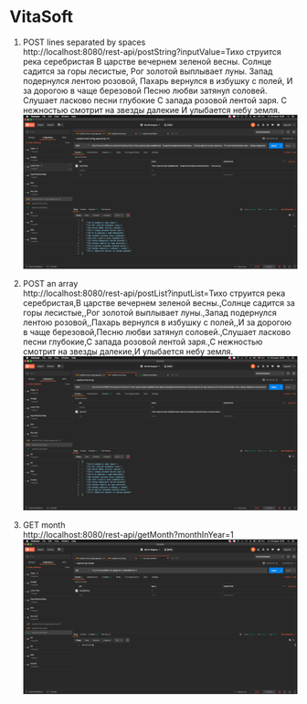 # VitaSoft

1) POST lines separated by spaces </br>
http://localhost:8080/rest-api/postString?inputValue=Тихо струится река серебристая
В царстве вечернем зеленой весны.
Солнце садится за горы лесистые,
Рог золотой выплывает луны.
Запад подернулся лентою розовой,
Пахарь вернулся в избушку с полей,
И за дорогою в чаще березовой
Песню любви затянул соловей.
Слушает ласково песни глубокие
С запада розовой лентой заря.
С нежностью смотрит на звезды далекие
И улыбается небу земля.
![Post request](https://github.com/root0x251/VitaSoft/blob/master/Postman/img/Снимок%20экрана%202020-07-30%20в%209.36.10.png)

1) POST an array </br>
http://localhost:8080/rest-api/postList?inputList=Тихо струится река серебристая,В царстве вечернем зеленой весны.,Солнце садится за горы лесистые,,Рог золотой выплывает луны.,Запад подернулся лентою розовой,,Пахарь вернулся в избушку с полей,,И за дорогою в чаще березовой,Песню любви затянул соловей.,Слушает ласково песни глубокие,С запада розовой лентой заря.,С нежностью смотрит на звезды далекие,И улыбается небу земля.
![Post request](https://github.com/root0x251/VitaSoft/blob/master/Postman/img/Снимок%20экрана%202020-07-30%20в%209.35.38.png)

3) GET month </br>
http://localhost:8080/rest-api/getMonth?monthInYear=1
![Get request](https://github.com/root0x251/VitaSoft/blob/master/Postman/img/Снимок%20экрана%202020-07-30%20в%209.36.19.png)
